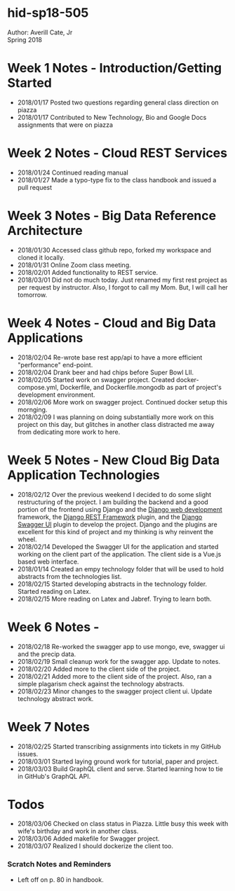 # hid-sp18-505

Author: Averill Cate, Jr  
Spring 2018  

#  Week 1 Notes - Introduction/Getting Started 
* 2018/01/17 Posted two questions regarding general class direction on piazza  
* 2018/01/17 Contributed to New Technology, Bio and Google Docs assignments that were on piazza  

#  Week 2 Notes - Cloud REST Services
* 2018/01/24 Continued reading manual  
* 2018/01/27 Made a typo-type fix to the class handbook and issued a pull request  

# Week 3 Notes - Big Data Reference Architecture
* 2018/01/30 Accessed class github repo, forked my workspace and cloned it locally.
* 2018/01/31 Online Zoom class meeting.
* 2018/02/01 Added functionality to REST service.
* 2018/03/01 Did not do much today.  Just renamed my first rest project as per request by instructor.  Also, I forgot to call my Mom.  But, I will call her tomorrow.

# Week 4 Notes - Cloud and Big Data Applications
* 2018/02/04 Re-wrote base rest app/api to have a more efficient "performance" end-point.  
* 2018/02/04 Drank beer and had chips before Super Bowl LII.  
* 2018/02/05 Started work on swagger project.  Created docker-compose.yml, Dockerfile, and Dockerfile.mongodb as part of project's development environment.  
* 2018/02/06 More work on swagger project.  Continued docker setup this mornging.  
* 2018/02/09 I was planning on doing substantially more work on this project on this day, but glitches in another class distracted me away from dedicating more work to here.

# Week 5 Notes - New Cloud Big Data Application Technologies
* 2018/02/12 Over the previous weekend I decided to do some slight restructuring of the project.  I am building the backend and a good portion of the frontend using Django and the [Django web development](https://www.djangoproject.com/) framework, the [Django REST Framework](http://www.django-rest-framework.org/) plugin, and the [Django Swagger UI](https://marcgibbons.com/django-rest-swagger/) plugin to develop the project.  Django and the plugins are excellent for this kind of project and my thinking is why reinvent the wheel.  
* 2018/02/14 Developed the Swagger UI for the application and started working on the client part of the application.  The client side is a Vue.js based web interface.  
* 2018/01/14 Created an empy technology folder that will be used to hold abstracts from the technologies list.  
* 2018/02/15 Started developing abstracts in the technology folder.  Started reading on Latex.  
* 2018/02/15 More reading on Latex and Jabref.  Trying to learn both.  

# Week 6 Notes -
* 2018/02/18 Re-worked the swagger app to use mongo, eve, swagger ui and the precip data.
* 2018/02/19 Small cleanup work for the swagger app.  Update to notes.
* 2018/02/20 Added more to the client side of the project.
* 2018/02/21 Added more to the client side of the project.  Also, ran a simple plagarism check against the technology abstracts.
* 2018/02/23 Minor changes to the swagger project client ui.  Update technology abstract work.

# Week 7 Notes
* 2018/02/25 Started transcribing assignments into tickets in my GitHub issues.  
* 2018/03/01 Started laying ground work for tutorial, paper and project.  
* 2018/03/03 Build GraphQL client and serve.  Started learning how to tie in GitHub's GraphQL API.    

# Todos
* 2018/03/06 Checked on class status in Piazza.  Little busy this week with wife's birthday and work in another class.  
* 2018/03/06 Added makefile for Swagger project.  
* 2018/03/07 Realized I should dockerize the client too.  

### Scratch Notes and Reminders
 - Left off on p. 80 in handbook.  
